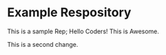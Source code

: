 # Example Respository
This is a sample Rep; Hello Coders!  This is Awesome.



This is a second change.

